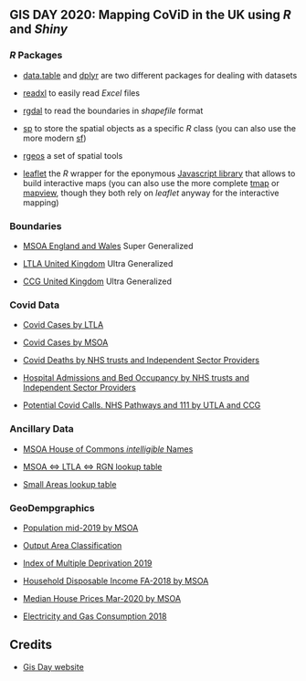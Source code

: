 ## GIS DAY 2020: Mapping CoViD in the UK using *R* and *Shiny*

### *R* Packages

 - [data.table]() and [dplyr]() are two different packages for dealing with datasets

 - [readxl]() to easily read *Excel* files
 
 - [rgdal]() to read the boundaries in *shapefile* format

 - [sp]() to store the spatial objects as a specific *R* class (you can also use the more modern [sf]())

 - [rgeos]() a set of spatial tools

 - [leaflet]() the *R* wrapper for the  eponymous [Javascript library](leaflet.js) that allows to build interactive maps (you can also use the more complete [tmap]() or [mapview](), though they both rely on *leaflet* anyway for the interactive mapping)


### Boundaries

 - [MSOA England and Wales](https://opendata.arcgis.com/datasets/87aa4eb6393644768a5f85929cc704c2_0.zip) Super Generalized
 
 - [LTLA United Kingdom](https://opendata.arcgis.com/datasets/910f48f3c4b3400aa9eb0af9f8989bbe_0.zip) Ultra Generalized
 
 - [CCG United Kingdom](https://opendata.arcgis.com/datasets/910f48f3c4b3400aa9eb0af9f8989bbe_0.zip) Ultra Generalized
 

### Covid Data

 - [Covid Cases by LTLA](https://coronavirus.data.gov.uk/downloads/csv/coronavirus-cases_latest.csv)
 
 - [Covid Cases by MSOA](https://coronavirus.data.gov.uk/downloads/msoa_data/MSOAs_latest.csv)
 
 - [Covid Deaths by NHS trusts and Independent Sector Providers](https://www.england.nhs.uk/statistics/statistical-work-areas/covid-19-daily-deaths/)
 
 - [Hospital Admissions and Bed Occupancy by NHS trusts and Independent Sector Providers](https://www.england.nhs.uk/statistics/statistical-work-areas/covid-19-hospital-activity/)
 
 - [Potential Covid Calls. NHS Pathways and 111 by UTLA and CCG](https://www.england.nhs.uk/statistics/statistical-work-areas/covid-19-daily-deaths/)
 

### Ancillary Data

 - [MSOA House of Commons *intelligible* Names](https://visual.parliament.uk/msoanames/static/MSOA-Names-1.7.csv)

 - [MSOA <=> LTLA <=> RGN lookup table](https://coronavirus.data.gov.uk/downloads/supplements/lookup_table.csv)

 - [Small Areas lookup table](https://geoportal.statistics.gov.uk/datasets/output-area-to-lower-layer-super-output-area-to-middle-layer-super-output-area-to-local-authority-district-december-2011-lookup-in-england-and-wales)

### GeoDempgraphics

 - [Population mid-2019 by MSOA](https://www.ons.gov.uk/peoplepopulationandcommunity/populationandmigration/populationestimates/datasets/middlesuperoutputareamidyearpopulationestimates)

 - [Output Area Classification]()

 - [Index of Multiple Deprivation 2019](https://www.gov.uk/government/statistics/english-indices-of-deprivation-2019)

 - [Household Disposable Income FA-2018 by MSOA](https://www.ons.gov.uk/employmentandlabourmarket/peopleinwork/earningsandworkinghours/datasets/smallareaincomeestimatesformiddlelayersuperoutputareasenglandandwales)

 - [Median House Prices Mar-2020 by MSOA](https://www.ons.gov.uk/peoplepopulationandcommunity/housing/datasets/hpssadataset2medianhousepricebymsoaquarterlyrollingyear)

 - [Electricity and Gas Consumption 2018](https://www.gov.uk/government/statistics/lower-and-middle-super-output-areas-gas-consumption)


## Credits

 - [Gis Day website](https://www.gisday.com/en-us/overview)
